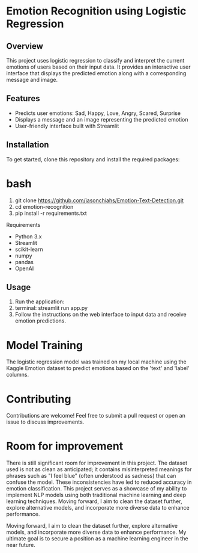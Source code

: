 # Emotion Recognition using Logistic Regression

## Overview
This project uses logistic regression to classify and interpret the current emotions of users based on their input data. It provides an interactive user interface that displays the predicted emotion along with a corresponding message and image.

## Features
- Predicts user emotions: Sad, Happy, Love, Angry, Scared, Surprise
- Displays a message and an image representing the predicted emotion
- User-friendly interface built with Streamlit

## Installation
To get started, clone this repository and install the required packages:

# bash
1. git clone https://github.com/jasonchiahs/Emotion-Text-Detection.git
2. cd emotion-recognition
3. pip install -r requirements.txt

Requirements
- Python 3.x
- Streamlit
- scikit-learn
- numpy
- pandas
- OpenAI

## Usage
1. Run the application:
2. terminal: streamlit run app.py
3. Follow the instructions on the web interface to input data and receive emotion predictions.

# Model Training
The logistic regression model was trained on my local machine using the Kaggle Emotion dataset to predict emotions based on the 'text' and 'label' columns.

# Contributing
Contributions are welcome! Feel free to submit a pull request or open an issue to discuss improvements.

# Room for improvement

There is still significant room for improvement in this project. The dataset used is not as clean as anticipated; it contains misinterpreted meanings for phrases such as "I feel blue" (often understood as sadness) that can confuse the model. These inconsistencies have led to reduced accuracy in emotion classification. This project serves as a showcase of my ability to implement NLP models using both traditional machine learning and deep learning techniques. Moving forward, I aim to clean the dataset further, explore alternative models, and incorporate more diverse data to enhance performance.

Moving forward, I aim to clean the dataset further, explore alternative models, and incorporate more diverse data to enhance performance. My ultimate goal is to secure a position as a machine learning engineer in the near future.
